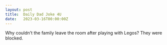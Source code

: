 ```yaml
---
layout: post
title:  Daily Dad Joke 4U
date:   2023-03-16T00:00:00Z
---
```

Why couldn’t the family leave the room after playing with Legos? They were blocked.
